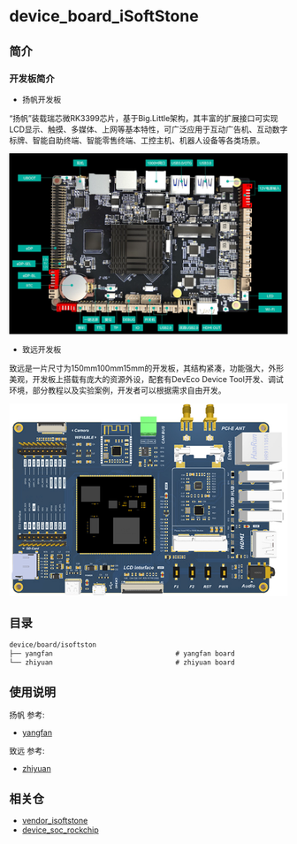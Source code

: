 # device_board_iSoftStone

## 简介

### 开发板简介

- 扬帆开发板

“扬帆”装载瑞芯微RK3399芯片，基于Big.Little架构，其丰富的扩展接口可实现LCD显示、触摸、多媒体、上网等基本特性，可广泛应用于互动广告机、互动数字标牌、智能自助终端、智能零售终端、工控主机、机器人设备等各类场景。

![图1 扬帆开发板](yangfan/figures/yangfan_board.png)

- 致远开发板

致远是一片尺寸为150mm100mm15mm的开发板，其结构紧凑，功能强大，外形美观，开发板上搭载有庞大的资源外设，配套有DevEco Device Tool开发、调试环境，部分教程以及实验案例，开发者可以根据需求自由开发。

![图2 致远开发板](zhiyuan/figures/EVB_OH1.png)

## 目录

```
device/board/isoftston				
├── yangfan                 			  # yangfan board
└── zhiyuan                 			  # zhiyuan board                        
```

## 使用说明

扬帆 参考:
- [yangfan](https://gitee.com/openharmony-sig/device_board_isoftstone/tree/master/yangfan/README_zh.md)

致远 参考:
- [zhiyuan](https://gitee.com/openharmony-sig/device_board_isoftstone/tree/master/zhiyuan/README_zh.md)


## 相关仓

* [vendor_isoftstone](https://gitee.com/openharmony-sig/vendor_isoftstone)
* [device_soc_rockchip](https://gitee.com/openharmony-sig/device_soc_rockchip)
